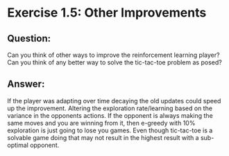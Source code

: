 # Exercise 1.5: Other Improvements   

## Question:
Can you think of other ways to improve the reinforcement learning player?
Can you think of any better way to solve the tic-tac-toe problem as posed?

## Answer:
If the player was adapting over time decaying the old updates could speed up the improvement.
Altering the exploration rate/learning based on the variance in the opponents actions. If the opponent is
always making the same moves and you are winning from it, then e-greedy with 10% exploration is just going to
lose you games. Even though tic-tac-toe is a solvable game doing that may not result in the highest result
with a sub-optimal opponent.
